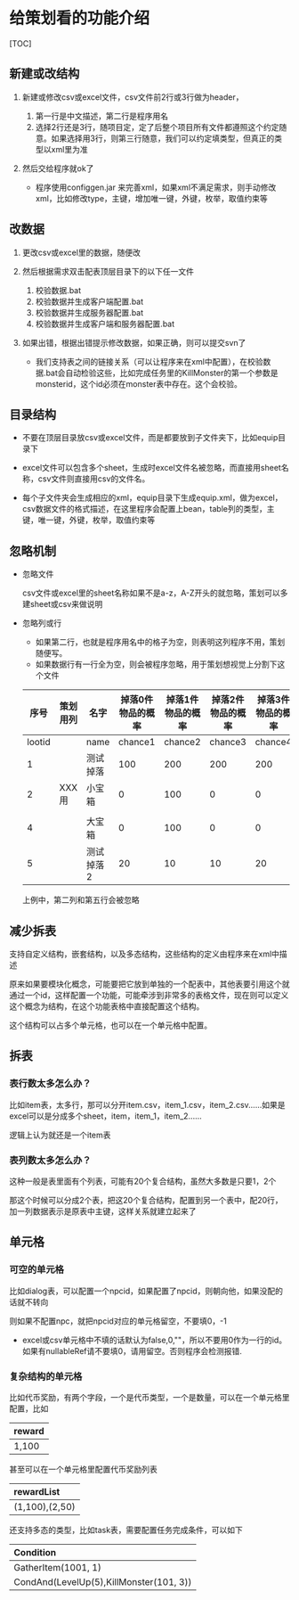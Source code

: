 # 给策划看的功能介绍

[TOC]



## 新建或改结构

1. 新建或修改csv或excel文件，csv文件前2行或3行做为header，

   1. 第一行是中文描述，第二行是程序用名
   2. 选择2行还是3行，随项目定，定了后整个项目所有文件都遵照这个约定随意。如果选择用3行，则第三行随意，我们可以约定填类型，但真正的类型以xml里为准
   
2. 然后交给程序就ok了

	* 程序使用configgen.jar 来完善xml，如果xml不满足需求，则手动修改xml，比如修改type，主键，增加唯一键，外键，枚举，取值约束等
	
	  

## 改数据

1. 更改csv或excel里的数据，随便改

2. 然后根据需求双击配表顶层目录下的以下任一文件
   1. 校验数据.bat
   2. 校验数据并生成客户端配置.bat
   3. 校验数据并生成服务器配置.bat
   4. 校验数据并生成客户端和服务器配置.bat
   
3. 如果出错，根据出错提示修改数据，如果正确，则可以提交svn了

   - 我们支持表之间的链接关系（可以让程序来在xml中配置），在校验数据.bat会自动检验这些，比如完成任务里的KillMonster的第一个参数是monsterid，这个id必须在monster表中存在。这个会校验。

   

## 目录结构

- 不要在顶层目录放csv或excel文件，而是都要放到子文件夹下，比如equip目录下


- excel文件可以包含多个sheet，生成时excel文件名被忽略，而直接用sheet名称，csv文件则直接用csv的文件名。
- 每个子文件夹会生成相应的xml，equip目录下生成equip.xml，做为excel，csv数据文件的格式描述，在这里程序会配置上bean，table列的类型，主键，唯一键，外键，枚举，取值约束等

 

## 忽略机制

- 忽略文件

  csv文件或excel里的sheet名称如果不是a-z，A-Z开头的就忽略，策划可以多建sheet或csv来做说明

- 忽略列或行

  - 如果第二行，也就是程序用名中的格子为空，则表明这列程序不用，策划随便写。
  - 如果数据行有一行全为空，则会被程序忽略，用于策划想视觉上分割下这个文件

  | 序号   | 策划用列 | 名字      | 掉落0件物品的概率 | 掉落1件物品的概率 | 掉落2件物品的概率 | 掉落3件物品的概率 |
  | ------ | -------- | --------- | ----------------- | ----------------- | ----------------- | ----------------- |
  | lootid |          | name      | chance1           | chance2           | chance3           | chance4           |
  | 1      |          | 测试掉落  | 100               | 200               | 200               | 200               |
  | 2      | XXX用    | 小宝箱    | 0                 | 100               | 0                 | 0                 |
  |        |          |           |                   |                   |                   |                   |
  | 4      |          | 大宝箱    | 0                 | 100               | 0                 | 0                 |
  | 5      |          | 测试掉落2 | 20                | 10                | 10                | 20                |

  上例中，第二列和第五行会被忽略

  

## 减少拆表

支持自定义结构，嵌套结构，以及多态结构，这些结构的定义由程序来在xml中描述

原来如果要模块化概念，可能要把它放到单独的一个配表中，其他表要引用这个就通过一个id，这样配置一个功能，可能牵涉到非常多的表格文件，现在则可以定义这个概念为结构，在这个功能表格中直接配置这个结构。

这个结构可以占多个单元格，也可以在一个单元格中配置。



## 拆表

### 表行数太多怎么办？

比如item表，太多行，那可以分开item.csv，item_1.csv，item_2.csv......如果是excel可以是分成多个sheet，item，item_1，item_2......

逻辑上认为就还是一个item表

### 表列数太多怎么办？

这种一般是表里面有个列表，可能有20个复合结构，虽然大多数是只要1，2个

那这个时候可以分成2个表，把这20个复合结构，配置到另一个表中，配20行，加一列数据表示是原表中主键，这样关系就建立起来了



## 单元格

### 可空的单元格

比如dialog表，可以配置一个npcid，如果配置了npcid，则朝向他，如果没配的话就不转向

则如果不配置npc，就把npcid对应的单元格留空，不要填0，-1

- excel或csv单元格中不填的话默认为false,0,""，所以不要用0作为一行的id。如果有nullableRef请不要填0，请用留空。否则程序会检测报错.
        

### 复杂结构的单元格

比如代币奖励，有两个字段，一个是代币类型，一个是数量，可以在一个单元格里配置，比如

| reward |
| ------ |
| 1,100  |

甚至可以在一个单元格里配置代币奖励列表

| rewardList     |
| :------------- |
| (1,100),(2,50) |

还支持多态的类型，比如task表，需要配置任务完成条件，可以如下

| Condition                               |
| :-------------------------------------- |
| GatherItem(1001, 1)                     |
| CondAnd(LevelUp(5),KillMonster(101, 3)) |

